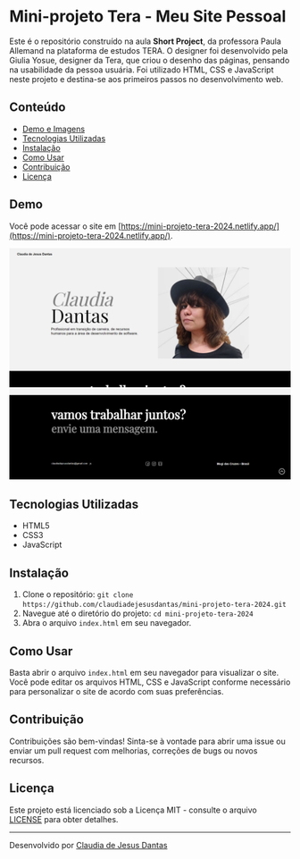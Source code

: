 # Mini-projeto Tera - Meu Site Pessoal

Este é o repositório construído na aula **Short Project**, da professora Paula Allemand na plataforma de estudos TERA. 
O designer foi desenvolvido pela  Giulia Yosue, designer da Tera, que criou o desenho das páginas, pensando na usabilidade da pessoa usuária.
Foi utilizado HTML, CSS e JavaScript neste projeto e destina-se aos primeiros passos no desenvolvimento web.

## Conteúdo

- [Demo e Imagens](#demo)
- [Tecnologias Utilizadas](#tecnologias-utilizadas)
- [Instalação](#instalação)
- [Como Usar](#como-usar)
- [Contribuição](#contribuição)
- [Licença](#licença)

## Demo

Você pode acessar o site em [https://mini-projeto-tera-2024.netlify.app/](https://mini-projeto-tera-2024.netlify.app/).

![top-site](image.png)
![bottom-site](image-1.png)

## Tecnologias Utilizadas

- HTML5
- CSS3
- JavaScript

## Instalação

1. Clone o repositório: `git clone https://github.com/claudiadejesusdantas/mini-projeto-tera-2024.git`
2. Navegue até o diretório do projeto: `cd mini-projeto-tera-2024`
3. Abra o arquivo `index.html` em seu navegador.

## Como Usar

Basta abrir o arquivo `index.html` em seu navegador para visualizar o site. Você pode editar os arquivos HTML, CSS e JavaScript conforme necessário para personalizar o site de acordo com suas preferências.

## Contribuição

Contribuições são bem-vindas! Sinta-se à vontade para abrir uma issue ou enviar um pull request com melhorias, correções de bugs ou novos recursos.

## Licença

Este projeto está licenciado sob a Licença MIT - consulte o arquivo [LICENSE](LICENSE) para obter detalhes.

---

Desenvolvido por [Claudia de Jesus Dantas](https://www.linkedin.com/in/claudiadejesusdantas)

